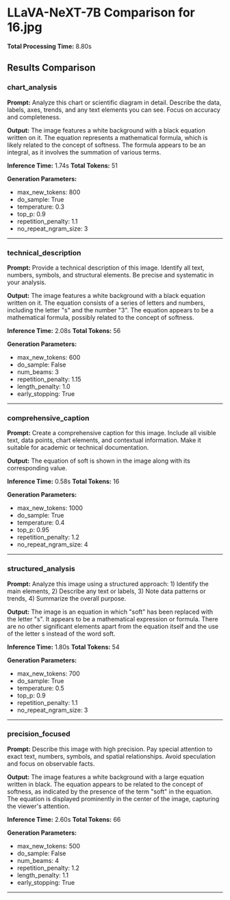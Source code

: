 # LLaVA-NeXT-7B Comparison for 16.jpg

**Total Processing Time:** 8.80s

## Results Comparison

### chart_analysis

**Prompt:** Analyze this chart or scientific diagram in detail. Describe the data, labels, axes, trends, and any text elements you can see. Focus on accuracy and completeness.

**Output:** The image features a white background with a black equation written on it. The equation represents a mathematical formula, which is likely related to the concept of softness. The formula appears to be an integral, as it involves the summation of various terms.

**Inference Time:** 1.74s
**Total Tokens:** 51

**Generation Parameters:**
- max_new_tokens: 800
- do_sample: True
- temperature: 0.3
- top_p: 0.9
- repetition_penalty: 1.1
- no_repeat_ngram_size: 3

---

### technical_description

**Prompt:** Provide a technical description of this image. Identify all text, numbers, symbols, and structural elements. Be precise and systematic in your analysis.

**Output:** The image features a white background with a black equation written on it. The equation consists of a series of letters and numbers, including the letter "s" and the number "3". The equation appears to be a mathematical formula, possibly related to the concept of softness.

**Inference Time:** 2.08s
**Total Tokens:** 56

**Generation Parameters:**
- max_new_tokens: 600
- do_sample: False
- num_beams: 3
- repetition_penalty: 1.15
- length_penalty: 1.0
- early_stopping: True

---

### comprehensive_caption

**Prompt:** Create a comprehensive caption for this image. Include all visible text, data points, chart elements, and contextual information. Make it suitable for academic or technical documentation.

**Output:** The equation of soft is shown in the image along with its corresponding value.

**Inference Time:** 0.58s
**Total Tokens:** 16

**Generation Parameters:**
- max_new_tokens: 1000
- do_sample: True
- temperature: 0.4
- top_p: 0.95
- repetition_penalty: 1.2
- no_repeat_ngram_size: 4

---

### structured_analysis

**Prompt:** Analyze this image using a structured approach: 1) Identify the main elements, 2) Describe any text or labels, 3) Note data patterns or trends, 4) Summarize the overall purpose.

**Output:** The image is an equation in which "soft" has been replaced with the letter "s". It appears to be a mathematical expression or formula. There are no other significant elements apart from the equation itself and the use of the letter s instead of the word soft.

**Inference Time:** 1.80s
**Total Tokens:** 54

**Generation Parameters:**
- max_new_tokens: 700
- do_sample: True
- temperature: 0.5
- top_p: 0.9
- repetition_penalty: 1.1
- no_repeat_ngram_size: 3

---

### precision_focused

**Prompt:** Describe this image with high precision. Pay special attention to exact text, numbers, symbols, and spatial relationships. Avoid speculation and focus on observable facts.

**Output:** The image features a white background with a large equation written in black. The equation appears to be related to the concept of softness, as indicated by the presence of the term "soft" in the equation. The equation is displayed prominently in the center of the image, capturing the viewer's attention.

**Inference Time:** 2.60s
**Total Tokens:** 66

**Generation Parameters:**
- max_new_tokens: 500
- do_sample: False
- num_beams: 4
- repetition_penalty: 1.2
- length_penalty: 1.1
- early_stopping: True

---

